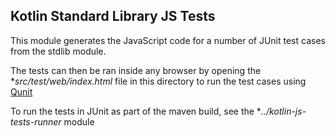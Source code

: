 ## Kotlin Standard Library JS Tests

This module generates the JavaScript code for a number of JUnit test cases from the stdlib module.

The tests can then be ran inside any browser by opening the **src/test/web/index.html* file in this directory to run the test cases using [Qunit](http://qunitjs.com/)

To run the tests in JUnit as part of the maven build, see the **../kotlin-js-tests-runner* module